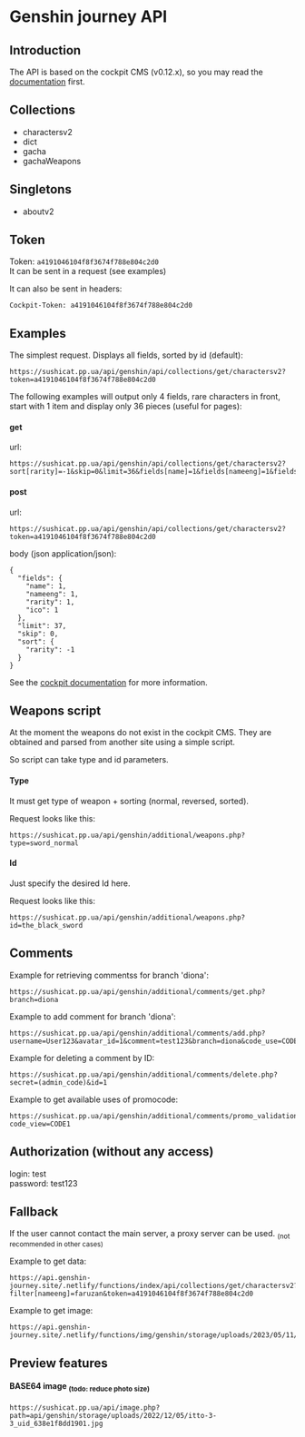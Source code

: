 # Genshin journey API

## Introduction

The API is based on the cockpit CMS (v0.12.x), so you may read the [documentation](https://getcockpit.com/documentation) first.

## Collections

+ charactersv2
+ dict
+ gacha
+ gachaWeapons

## Singletons

+ aboutv2

## Token

Token: `a4191046104f8f3674f788e804c2d0`\
It can be sent in a request (see examples)

It can also be sent in headers:
```
Cockpit-Token: a4191046104f8f3674f788e804c2d0
```

## Examples

The simplest request. Displays all fields, sorted by id (default):

```
https://sushicat.pp.ua/api/genshin/api/collections/get/charactersv2?token=a4191046104f8f3674f788e804c2d0
```

The following examples will output only 4 fields, rare characters in front, start with 1 item and display only 36 pieces (useful for pages):

#### get

url:
```
https://sushicat.pp.ua/api/genshin/api/collections/get/charactersv2?sort[rarity]=-1&skip=0&limit=36&fields[name]=1&fields[nameeng]=1&fields[rarity]=1&fields[ico]=1&token=a4191046104f8f3674f788e804c2d0
```

#### post

url:
```
https://sushicat.pp.ua/api/genshin/api/collections/get/charactersv2?token=a4191046104f8f3674f788e804c2d0
```
body (json application/json):
```
{
  "fields": {
    "name": 1,
    "nameeng": 1,
    "rarity": 1,
    "ico": 1
  },
  "limit": 37,
  "skip": 0,
  "sort": { 
    "rarity": -1 
  }
}
```

See the [cockpit documentation](https://getcockpit.com/documentation) for more information.

## Weapons script

At the moment the weapons do not exist in the cockpit CMS. They are obtained and parsed from another site using a simple script.

So script can take type and id parameters.

#### Type

It must get type of weapon + sorting (normal, reversed, sorted).

Request looks like this:
```
https://sushicat.pp.ua/api/genshin/additional/weapons.php?type=sword_normal
```

#### Id

Just specify the desired Id here.

Request looks like this:
```
https://sushicat.pp.ua/api/genshin/additional/weapons.php?id=the_black_sword
```

## Comments

Example for retrieving commentss for branch 'diona':
```
https://sushicat.pp.ua/api/genshin/additional/comments/get.php?branch=diona
```

Example to add comment for branch 'diona':
```
https://sushicat.pp.ua/api/genshin/additional/comments/add.php?username=User123&avatar_id=1&comment=test123&branch=diona&code_use=CODE1
```

Example for deleting a comment by ID:
```
https://sushicat.pp.ua/api/genshin/additional/comments/delete.php?secret=(admin_code)&id=1
```

Example to get available uses of promocode:
```
https://sushicat.pp.ua/api/genshin/additional/comments/promo_validation.php?code_view=CODE1
```

## Authorization (without any access)

login: test\
password: test123

## Fallback

If the user cannot contact the main server, a proxy server can be used. <sub>(not recommended in other cases)</sub>

Example to get data:
```
https://api.genshin-journey.site/.netlify/functions/index/api/collections/get/charactersv2?filter[nameeng]=faruzan&token=a4191046104f8f3674f788e804c2d0
```
Example to get image:
```
https://api.genshin-journey.site/.netlify/functions/img/genshin/storage/uploads/2023/05/11/Faruzan_Portrait_2_uid_645cad680f9f5.png
```

## Preview features

#### BASE64 image <sub>(todo: reduce photo size)</sub>
```
https://sushicat.pp.ua/api/image.php?path=api/genshin/storage/uploads/2022/12/05/itto-3-3_uid_638e1f8dd1901.jpg
```
